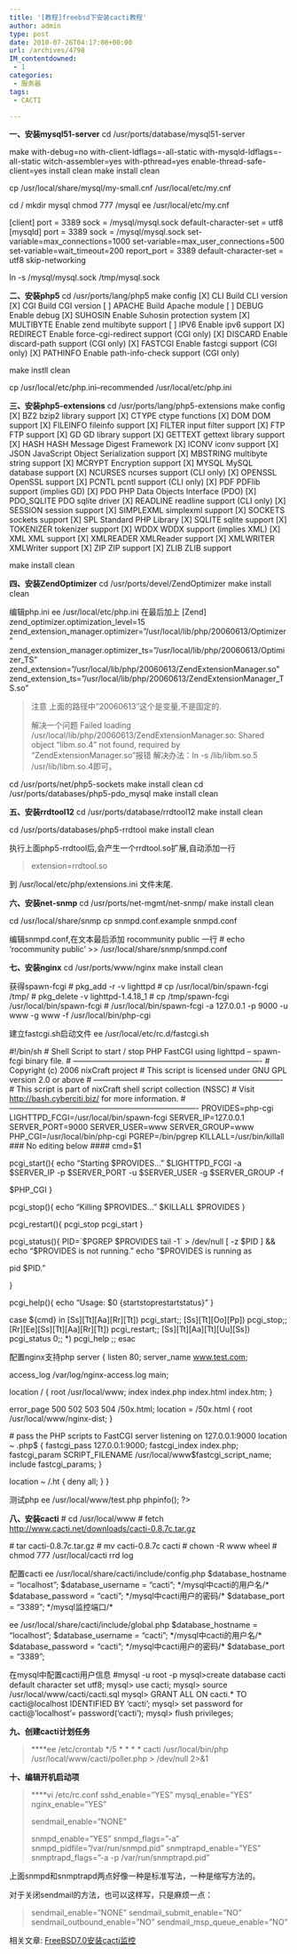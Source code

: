 ```yaml
---
title: '[教程]freebsd下安装cacti教程'
author: admin
type: post
date: 2010-07-26T04:17:08+00:00
url: /archives/4798
IM_contentdowned:
 - 1
categories:
 - 服务器
tags:
 - CACTI

---
```

**一、安装mysql51-server**
cd /usr/ports/database/mysql51-server

make with-debug=no with-client-ldflags=-all-static with-mysqld-ldflags=-all-static witch-assembler=yes with-pthread=yes enable-thread-safe-client=yes install clean
make install clean

cp /usr/local/share/mysql/my-small.cnf /usr/local/etc/my.cnf

cd /
mkdir mysql
chmod 777 /mysql
ee /usr/local/etc/my.cnf


[client]
port = 3389
sock = /mysql/mysql.sock
default-character-set = utf8
[mysqld]
port = 3389
sock = /mysql/mysql.sock
set-variable=max_connections=1000
set-variable=max\_user\_connections=500
set-variable=wait_timeout=200
report_port = 3389
default-character-set = utf8
skip-networking

ln -s /mysql/mysql.sock /tmp/mysql.sock

**二、安装php5**
cd /usr/ports/lang/php5
make config
[X] CLI Build CLI version
[X] CGI Build CGI version
[ ] APACHE Build Apache module
[ ] DEBUG Enable debug
[X] SUHOSIN Enable Suhosin protection system
[X] MULTIBYTE Enable zend multibyte support
[ ] IPV6 Enable ipv6 support
[X] REDIRECT Enable force-cgi-redirect support (CGI only)
[X] DISCARD Enable discard-path support (CGI only)
[X] FASTCGI Enable fastcgi support (CGI only)
[X] PATHINFO Enable path-info-check support (CGI only)

make instll clean

cp /usr/local/etc/php.ini–recommended /usr/local/etc/php.ini

**三、安装php5-extensions**
cd /usr/ports/lang/php5-extensions
make config
[X] BZ2 bzip2 library support
[X] CTYPE ctype functions
[X] DOM DOM support
[X] FILEINFO fileinfo support
[X] FILTER input filter support
[X] FTP FTP support
[X] GD GD library support
[X] GETTEXT gettext library support
[X] HASH HASH Message Digest Framework
[X] ICONV iconv support
[X] JSON JavaScript Object Serialization support
[X] MBSTRING multibyte string support
[X] MCRYPT Encryption support
[X] MYSQL MySQL database support
[X] NCURSES ncurses support (CLI only)
[X] OPENSSL OpenSSL support
[X] PCNTL pcntl support (CLI only)
[X] PDF PDFlib support (implies GD)
[X] PDO PHP Data Objects Interface (PDO)
[X] PDO_SQLITE PDO sqlite driver
[X] READLINE readline support (CLI only)
[X] SESSION session support
[X] SIMPLEXML simplexml support
 [X] SOCKETS sockets support
[X] SPL Standard PHP Library
[X] SQLITE sqlite support
[X] TOKENIZER tokenizer support
[X] WDDX WDDX support (implies XML)
[X] XML XML support
[X] XMLREADER XMLReader support
[X] XMLWRITER XMLWriter support
[X] ZIP ZIP support
[X] ZLIB ZLIB support

make install clean

**四、安装ZendOptimizer**
cd /usr/ports/devel/ZendOptimizer
make install clean

编辑php.ini
ee /usr/local/etc/php.ini
在最后加上
[Zend]
zend\_optimizer.optimization\_level=15
zend\_extension\_manager.optimizer=”/usr/local/lib/php/20060613/Optimizer”
zend\_extension\_manager.optimizer\_ts=”/usr/local/lib/php/20060613/Optimizer\_TS”
zend_extension=”/usr/local/lib/php/20060613/ZendExtensionManager.so”
zend\_extension\_ts=”/usr/local/lib/php/20060613/ZendExtensionManager_TS.so”

> 注意
> 上面的路径中”20060613″这个是变量,不是固定的.
>
> 解决一个问题
> Failed loading /usr/local/lib/php/20060613/ZendExtensionManager.so: Shared object “libm.so.4” not found, required by “ZendExtensionManager.so”报错
> 解决办法：ln -s /lib/libm.so.5 /usr/lib/libm.so.4即可。

cd /usr/ports/net/php5-sockets
make install clean
cd /usr/ports/databases/php5-pdo_mysql
make install clean

**五、安装rrdtool12**
cd /usr/ports/database/rrdtool12
make install clean

cd /usr/ports/databases/php5-rrdtool
make install clean

执行上面php5-rrdtool后,会产生一个rrdtool.so扩展,自动添加一行

>

> extension=rrdtool.so
>

到 /usr/local/etc/php/extensions.ini 文件末尾.

**六、安装net-snmp**
cd /usr/ports/net-mgmt/net-snmp/
make install clean

cd /usr/local/share/snmp
cp snmpd.conf.example snmpd.conf

编辑snmpd.conf,在文本最后添加 rocommunity public 一行
\# echo ‘rocommunity public’ >> /usr/local/share/snmp/snmpd.conf

**七、安装nginx**
cd /usr/ports/www/nginx
make install clean

获得spawn-fcgi
\# pkg_add -r -v lighttpd
\# cp /usr/local/bin/spawn-fcgi /tmp/
\# pkg\_delete -v lighttpd-1.4.18\_1
\# cp /tmp/spawn-fcgi /usr/local/bin/spawn-fcgi
\# /usr/local/bin/spawn-fcgi -a 127.0.0.1 -p 9000 -u www -g www -f /usr/local/bin/php-cgi

建立fastcgi.sh启动文件
ee /usr/local/etc/rc.d/fastcgi.sh

#!/bin/sh
\# Shell Script to start / stop PHP FastCGI using lighttpd – spawn-fcgi binary file.
\# ————————————————————————-
\# Copyright (c) 2006 nixCraft project
\# This script is licensed under GNU GPL version 2.0 or above
\# ————————————————————————-
\# This script is part of nixCraft shell script collection (NSSC)
\# Visit http://bash.cyberciti.biz/ for more information.
\# ————————————————————————-
PROVIDES=php-cgi
LIGHTTPD_FCGI=/usr/local/bin/spawn-fcgi
SERVER_IP=127.0.0.1
SERVER_PORT=9000
SERVER_USER=www
SERVER_GROUP=www
PHP_CGI=/usr/local/bin/php-cgi
PGREP=/bin/pgrep
KILLALL=/usr/bin/killall
\### No editing below ####
cmd=$1

pcgi_start(){
echo “Starting $PROVIDES…”
$LIGHTTPD\_FCGI -a $SERVER\_IP -p $SERVER\_PORT -u $SERVER\_USER -g $SERVER_GROUP -f

$PHP_CGI
}

pcgi_stop(){
echo “Killing $PROVIDES…”
$KILLALL $PROVIDES
}

pcgi_restart(){
pcgi_stop
pcgi_start
}

pcgi_status(){
PID=\`$PGREP $PROVIDES tail -1\` > /dev/null
[ -z $PID ] && echo “$PROVIDES is not running.” echo “$PROVIDES is running as

pid $PID.”

}

pcgi_help(){
echo “Usage: $0 {startstoprestartstatus}”
}

case ${cmd} in
\[Ss\]\[Tt\]\[Aa\]\[Rr\][Tt]) pcgi_start;;
\[Ss\]\[Tt\]\[Oo\]\[Pp\]) pcgi_stop;;
\[Rr\]\[Ee\]\[Ss\]\[Tt\]\[Aa\]\[Rr\][Tt]) pcgi_restart;;
\[Ss\]\[Tt\]\[Aa\]\[Tt\]\[Uu\]\[Ss\]) pcgi_status 0;;
*) pcgi_help ;;
esac

配置nginx支持php
server {
listen 80;
server_name www.test.com;

access_log /var/log/nginx-access.log main;

location / {
root /usr/local/www;
index index.php index.html index.htm;
}

error_page 500 502 503 504 /50x.html;
location = /50x.html {
root /usr/local/www/nginx-dist;
}

\# pass the PHP scripts to FastCGI server listening on 127.0.0.1:9000
location ~ \.php$ {
fastcgi_pass 127.0.0.1:9000;
fastcgi_index index.php;
fastcgi\_param SCRIPT\_FILENAME /usr/local/www$fastcgi\_script\_name;
include fastcgi_params;
}

location ~ /\.ht {
deny all;
}
}

测试php
ee /usr/local/www/test.php
phpinfo();
?>

**八、安装cacti**
\# cd /usr/local/www
\# fetch http://www.cacti.net/downloads/cacti-0.8.7c.tar.gz

\# tar cacti-0.8.7c.tar.gz
\# mv cacti-0.8.7c cacti
\# chown -R www wheel
\# chmod 777 /usr/local/cacti rrd log

配置cacti
ee /usr/local/share/cacti/include/config.php
$database_hostname = “localhost”;
$database_username = “cacti”; \*/mysql中cacti的用户名/\*
$database_password = “cacti”; \*/mysql中cacti用户的密码/\*
$database_port = “3389”; \*/mysql监控端口/\*

ee /usr/local/share/cacti/include/global.php
$database_hostname = “localhost”;
$database_username = “cacti”; \*/mysql中cacti的用户名/\*
$database_password = “cacti”; \*/mysql中cacti用户的密码/\*
$database_port = “3389”;

在mysql中配置cacti用户信息
#mysql -u root -p
mysql>create database cacti default character set utf8;
mysql> use cacti;
mysql> source /usr/local/www/cacti/cacti.sql
mysql> GRANT ALL ON cacti.* TO cacti@localhost IDENTIFIED BY ‘cacti’;
mysql> set password for cacti@’localhost’= password(‘cacti’);
mysql> flush privileges;

**九、创建cacti计划任务**

> ****ee /etc/crontab
> \*/5 \* \* \* * cacti /usr/local/bin/php /usr/local/www/cacti/poller.php > /dev/null 2>&1

**十、编辑开机启动项**

> ****vi /etc/rc.conf
> sshd_enable=”YES”
> mysql_enable=”YES”
> nginx_enable=”YES”
>
> sendmail_enable=”NONE”
>
> snmpd_enable=”YES”
> snmpd_flags=”-a”
> snmpd_pidfile=”/var/run/snmpd.pid”
> snmptrapd_enable=”YES”
> snmptrapd_flags=”-a -p /var/run/snmptrapd.pid”

上面snmpd和snmptrapd两点好像一种是标准写法，一种是缩写方法的。

对于关闭sendmail的方法，也可以这样写，只是麻烦一点：

> sendmail_enable=”NONE”
> sendmail\_submit\_enable=”NO”
> sendmail\_outbound\_enable=”NO”
> sendmail\_msp\_queue_enable=”NO”

相关文章: [FreeBSD7.0安装cacti监控](http://blog.haohtml.com/index.php/archives/4821)